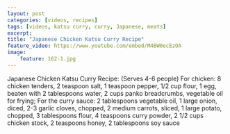 ```yaml
---
layout: post
categories: [videos, recipes]
tags: [videos, katsu curry, curry, Japanese, meats]
excerpt: 
title: "Japanese Chicken Katsu Curry Recipe"
feature_video: https://www.youtube.com/embed/M4BW0ecEzOA
image:
    feature: 162-1.jpg
---
```


Japanese Chicken Katsu Curry Recipe: (Serves 4-6 people) For chicken: 8 chicken tenders, 2 teaspoon salt, 1 teaspoon pepper, 1/2 cup flour, 1 egg, beaten with  2 tablespoons water, 2 cups panko breadcrumbs, vegetable oil for frying; For the curry sauce: 2 tablespoons vegetable oil, 1 large onion, diced, 2-3 garlic cloves, chopped, 2 medium carrots, sliced, 1 large potato, chopped, 3 tablespoons flour, 4 teaspoons curry powder, 2 1/2 cups chicken stock, 2 teaspoons honey, 2 tablespoons soy sauce
